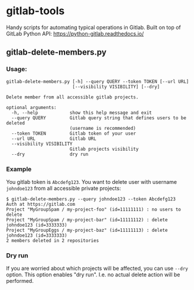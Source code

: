 # gitlab-tools

Handy scripts for automating typical operations in Gitlab.
Built on top of GitLab Python API: https://python-gitlab.readthedocs.io/


## gitlab-delete-members.py

### Usage:

```
gitlab-delete-members.py [-h] --query QUERY --token TOKEN [--url URL]
                         [--visibility VISIBILITY] [--dry]

Delete member from all accessible gitlab projects.

optional arguments:
  -h, --help            show this help message and exit
  --query QUERY         Gitlab query string that defines users to be deleted
                        (username is recommended)
  --token TOKEN         Gitlab token of your user
  --url URL             Gitlab URL
  --visibility VISIBILITY
                        Gitlab projects visibility
  --dry                 dry run
```


### Example

You gitlab token is `Abcdefg123`. You want to delete user with username `johndoe123` from all accessible private projects:

```
$ gitlab-delete-members.py --query johndoe123 --token Abcdefg123
Auth at https://gitlab.com
Project "MyGroupSpam / my-project-foo" (id=11111111) : no users to delete
Project "MyGroupSpam / my-project-bar" (id=11111112) : delete johndoe123 (id=3333333)
Project "MyGroupEggs / my-project-baz" (id=11111113) : delete johndoe123 (id=3333333)
2 members deleted in 2 repositories
```

### Dry run

If you are worried about which projects will be affected, you can use `--dry` option. This option enables "dry run". I.e. no actual delete action will be performed.
